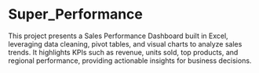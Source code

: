 # Super_Performance
This project presents a Sales Performance Dashboard built in Excel, leveraging data cleaning, pivot tables, and visual charts to analyze sales trends. It highlights KPIs such as revenue, units sold, top products, and regional performance, providing actionable insights for business decisions.
